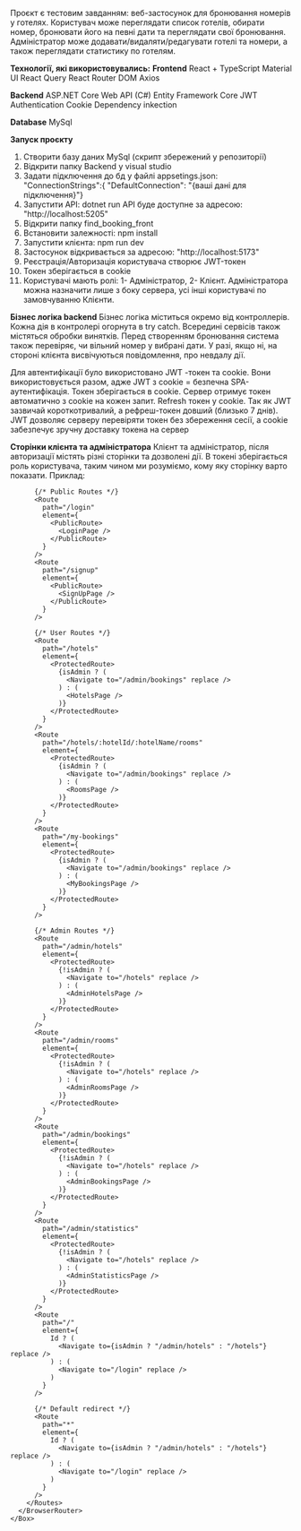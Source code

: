Проєкт є тестовим завданням: веб-застосунок для бронювання номерів у готелях. 
Користувач може переглядати список готелів, обирати номер, бронювати його на певні дати та переглядати свої бронювання.
Адміністратор може додавати/видаляти/редагувати готелі та номери, а також переглядати статистику по готелям.

**Технології, які використовувались:**
  **Frontend**
  React + TypeScript
  Material UI
  React Query
  React Router DOM
  Axios

  **Backend**
  ASP.NET Core Web API (C#)
  Entity Framework Core
  JWT Authentication
  Cookie
  Dependency inkection

  **Database**
  MySql

**Запуск проєкту**
1. Створити базу даних MySql (скрипт збережений у репозиторії)
2. Відкрити папку Backend у visual studio
3. Задати підключення до бд у файлі appsetings.json:
    "ConnectionStrings":{
       "DefaultConnection": "{ваші дані для підключення}"}
4. Запустити API: dotnet run
   API буде доступне за адресою: "http://localhost:5205"
5. Відкрити папку find_booking_front
6. Встановити залежності: npm install
7. Запустити клієнта: npm run dev
8. Застосунок відкривається за адресою: "http://localhost:5173"
9. Реєстрація/Авторизація користувача створює JWT-токен
10. Токен зберігається в cookie
11. Користувачі мають ролі: 1- Адміністратор, 2- Клієнт.
    Адміністратора можна назначити лише з боку сервера, усі інші користувачі по замовчуванню Клієнти.

**Бізнес логіка backend**
Бізнес логіка міститься окремо від контроллерів. Кожна дія в контролері огорнута в try catch. 
Всередині сервісів також містяться обробки винятків.
Перед створенням бронювання система також перевіряє, чи вільний номер у вибрані дати.
У разі, якщо ні, на стороні клієнта висвічуються повідомлення, про невдалу дії. 

Для автентифікації було використовано JWT -токен та cookie. 
Вони використовується разом, адже JWT з cookie = безпечна SPA-аутентифікація.
Токен зберігається в cookie. Сервер отримує токен автоматично з cookie на кожен запит.
Refresh токен у cookie. Так як JWT зазвичай короткотривалий, а рефреш-токен довший (близько 7 днів).
JWT дозволяє серверу перевіряти токен без збереження сесії, а cookie забезпечує зручну доставку токена на сервер

**Сторінки клієнта та адміністратора**
Клієнт та адміністратор, після авторизації містять різні сторінки та дозволені дії.
В токені зберігається роль користувача, таким чином ми розуміємо, кому яку сторінку варто показати.
Приклад:


          {/* Public Routes */}
          <Route
            path="/login"
            element={
              <PublicRoute>
                <LoginPage />
              </PublicRoute>
            }
          />
          <Route
            path="/signup"
            element={
              <PublicRoute>
                <SignUpPage />
              </PublicRoute>
            }
          />

          {/* User Routes */}
          <Route
            path="/hotels"
            element={
              <ProtectedRoute>
                {isAdmin ? (
                  <Navigate to="/admin/bookings" replace />
                ) : (
                  <HotelsPage />
                )}
              </ProtectedRoute>
            }
          />
          <Route
            path="/hotels/:hotelId/:hotelName/rooms"
            element={
              <ProtectedRoute>
                {isAdmin ? (
                  <Navigate to="/admin/bookings" replace />
                ) : (
                  <RoomsPage />
                )}
              </ProtectedRoute>
            }
          />
          <Route
            path="/my-bookings"
            element={
              <ProtectedRoute>
                {isAdmin ? (
                  <Navigate to="/admin/bookings" replace />
                ) : (
                  <MyBookingsPage />
                )}
              </ProtectedRoute>
            }
          />

          {/* Admin Routes */}
          <Route
            path="/admin/hotels"
            element={
              <ProtectedRoute>
                {!isAdmin ? (
                  <Navigate to="/hotels" replace />
                ) : (
                  <AdminHotelsPage />
                )}
              </ProtectedRoute>
            }
          />
          <Route
            path="/admin/rooms"
            element={
              <ProtectedRoute>
                {!isAdmin ? (
                  <Navigate to="/hotels" replace />
                ) : (
                  <AdminRoomsPage />
                )}
              </ProtectedRoute>
            }
          />
          <Route
            path="/admin/bookings"
            element={
              <ProtectedRoute>
                {!isAdmin ? (
                  <Navigate to="/hotels" replace />
                ) : (
                  <AdminBookingsPage />
                )}
              </ProtectedRoute>
            }
          />
          <Route
            path="/admin/statistics"
            element={
              <ProtectedRoute>
                {!isAdmin ? (
                  <Navigate to="/hotels" replace />
                ) : (
                  <AdminStatisticsPage />
                )}
              </ProtectedRoute>
            }
          />
          <Route
            path="/"
            element={
              Id ? (
                <Navigate to={isAdmin ? "/admin/hotels" : "/hotels"} replace />
              ) : (
                <Navigate to="/login" replace />
              )
            }
          />

          {/* Default redirect */}
          <Route
            path="*"
            element={
              Id ? (
                <Navigate to={isAdmin ? "/admin/hotels" : "/hotels"} replace />
              ) : (
                <Navigate to="/login" replace />
              )
            }
          />
        </Routes>
      </BrowserRouter>
    </Box>

